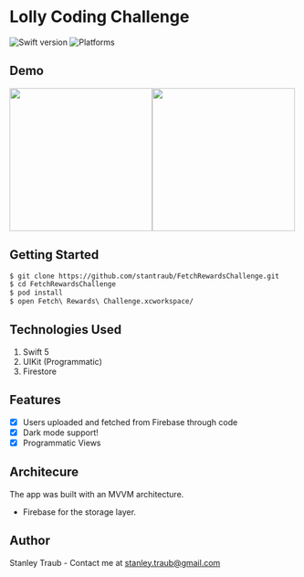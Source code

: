 # Lolly Coding Challenge
![Swift version](https://img.shields.io/badge/swift-5.0-orange.svg)
![Platforms](https://img.shields.io/badge/platforms-iOS%20-lightgrey.svg)

## Demo

<img src=https://lolly-coding-challenge.s3-us-west-1.amazonaws.com/Simulator+Screen+Shot+-+iPhone+12+Pro+Max+-+2021-01-12+at+19.21.27.png width="250"><img src=https://lolly-coding-challenge.s3-us-west-1.amazonaws.com/Simulator+Screen+Shot+-+iPhone+12+Pro+Max+-+2021-01-12+at+19.21.21.png width="250">



## Getting Started

```bash
$ git clone https://github.com/stantraub/FetchRewardsChallenge.git
$ cd FetchRewardsChallenge
$ pod install
$ open Fetch\ Rewards\ Challenge.xcworkspace/
```

## Technologies Used

1. Swift 5
2. UIKit (Programmatic)
3. Firestore

## Features

- [x] Users uploaded and fetched from Firebase through code
- [x] Dark mode support! 
- [x] Programmatic Views 

## Architecure 

The app was built with an MVVM architecture.

* Firebase for the storage layer.

## Author

Stanley Traub - Contact me at <stanley.traub@gmail.com>  


